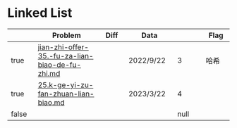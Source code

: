 # Linked List



<table><thead><tr><th width="66" data-type="checkbox"> </th><th width="283">Problem</th><th width="81" data-type="select">Diff</th><th width="120">Data</th><th width="100" data-type="rating" data-max="5"></th><th width="76">Flag</th></tr></thead><tbody><tr><td>true</td><td><a data-mention href="jian-zhi-offer-35.-fu-za-lian-biao-de-fu-zhi.md">jian-zhi-offer-35.-fu-za-lian-biao-de-fu-zhi.md</a></td><td></td><td>2022/9/22</td><td>3</td><td>哈希</td></tr><tr><td>true</td><td><a data-mention href="25.k-ge-yi-zu-fan-zhuan-lian-biao.md">25.k-ge-yi-zu-fan-zhuan-lian-biao.md</a></td><td></td><td>2023/3/22</td><td>4</td><td></td></tr><tr><td>false</td><td></td><td></td><td></td><td>null</td><td></td></tr></tbody></table>
